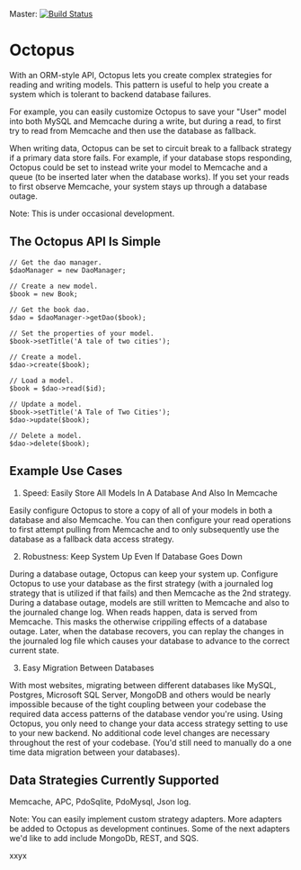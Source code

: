 Master: [![Build Status](https://secure.travis-ci.org/blockjon/octopus.png?branch=master)](http://travis-ci.org/blockjon/octopus)

Octopus
=======
With an ORM-style API, Octopus lets you create complex strategies for reading and writing models. This pattern is useful to help you create a system which is tolerant to backend database failures.

For example, you can easily customize Octopus to save your "User" model into both MySQL and Memcache during a write, but during a read, to first try to read from Memcache and then use the database as fallback.

When writing data, Octopus can be set to circuit break to a fallback strategy if a primary data store fails. For example, if your database stops responding, Octopus could be set to instead write your model to Memcache and a queue (to be inserted later when the database works). If you set your reads to first observe Memcache, your system stays up through a database outage.

Note: This is under occasional development.

The Octopus API Is Simple
-------------
```
// Get the dao manager.
$daoManager = new DaoManager;

// Create a new model.
$book = new Book;

// Get the book dao.
$dao = $daoManager->getDao($book);

// Set the properties of your model.
$book->setTitle('A tale of two cities');

// Create a model.
$dao->create($book);

// Load a model.
$book = $dao->read($id);

// Update a model.
$book->setTitle('A Tale of Two Cities');
$dao->update($book);

// Delete a model.
$dao->delete($book);
```

Example Use Cases
------------------

1) Speed: Easily Store All Models In A Database And Also In Memcache

Easily configure Octopus to store a copy of all of your models in both a database and also Memcache. You can then configure your read operations to first attempt pulling from Memcache and to only subsequently use the database as a fallback data access strategy.

2) Robustness: Keep System Up Even If Database Goes Down

During a database outage, Octopus can keep your system up. Configure Octopus to use your database as the first strategy (with a journaled log strategy that is utilized if that fails) and then Memcache as the 2nd strategy. During a database outage, models are still written to Memcache and also to the journaled change log. When reads happen, data is served from Memcache. This masks the otherwise crippiling effects of a database outage. Later, when the database recovers, you can replay the changes in the journaled log file which causes your database to advance to the correct current state.

3) Easy Migration Between Databases

With most websites, migrating between different databases like MySQL, Postgres, Microsoft SQL Server, MongoDB and others would be nearly impossible because of the tight coupling between your codebase the required data access patterns of the database vendor you're using. Using Octopus, you only need to change your data access strategy setting to use to your new backend. No additional code level changes are necessary throughout the rest of your codebase. (You'd still need to manually do a one time data migration between your databases).

Data Strategies Currently Supported
-----------------------------------
Memcache, APC, PdoSqlite, PdoMysql, Json log.

Note: You can easily implement custom strategy adapters. More adapters be added to Octopus as development continues. Some of the next adapters we'd like to add include MongoDb, REST, and SQS.


xxyx
